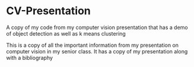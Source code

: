 # CV-Presentation
A copy of my code from my computer vision presentation that has a demo of object detection as well as k means clustering


This is a copy of all the important information from my presentation on computer vision in my senior class. It has a copy of my presentation along with a bibliography

